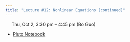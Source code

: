 ```yaml
---
title: "Lecture #12: Nonlinear Equations (continued)"
---
```


&nbsp;&nbsp;&nbsp;&nbsp;&nbsp;Thu, Oct 2, 3:30 pm – 4:45 pm (Bo Guo)

- [Pluto Notebook](../pluto_notebooks/Lec12_nonlinear_equations_continued.jl)

